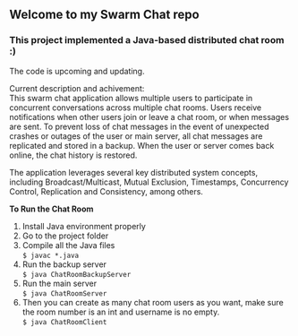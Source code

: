 ## Welcome to my Swarm Chat repo

### This project implemented a Java-based distributed chat room  :)

The code is upcoming and updating.

Current description and achivement:  
This swarm chat application allows multiple users to participate in concurrent conversations across multiple chat rooms. Users receive notifications when other users join or leave a chat room, or when messages are sent. To prevent loss of chat messages in the event of unexpected crashes or outages of the user or main server, all chat messages are replicated and stored in a backup. When the user or server comes back online, the chat history is restored.

The application leverages several key distributed system concepts, including Broadcast/Multicast, Mutual Exclusion, Timestamps, Concurrency Control, Replication and Consistency, among others.

**To Run the Chat Room**
1. Install Java environment properly
2. Go to the project folder
3. Compile all the Java files  
  `$ javac *.java`
4. Run the backup server  
  `$ java ChatRoomBackupServer`
5. Run the main server  
  `$ java ChatRoomServer`
6. Then you can create as many chat room users as you want, make sure the room number is an int and username is no empty.   
  `$ java ChatRoomClient`
